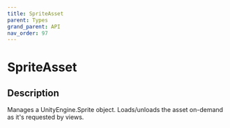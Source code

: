 ```yaml
---
title: SpriteAsset
parent: Types
grand_parent: API
nav_order: 97
---
```


# SpriteAsset

## Description

Manages a UnityEngine.Sprite object. Loads/unloads the asset on-demand as it's requested by views.
